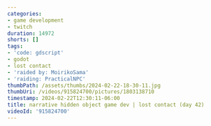 ```yaml
---
categories:
- game development
- twitch
duration: 14972
shorts: []
tags:
- 'code: gdscript'
- godot
- lost contact
- 'raided by: MoirikoSama'
- 'raiding: PracticalNPC'
thumbPath: /assets/thumbs/2024-02-22-18-30-11.jpg
thumbUri: /videos/915824700/pictures/1803138710
timestamp: 2024-02-22T12:30:11-06:00
title: narrative hidden object game dev | lost contact (day 42)
videoId: '915824700'
---
```

